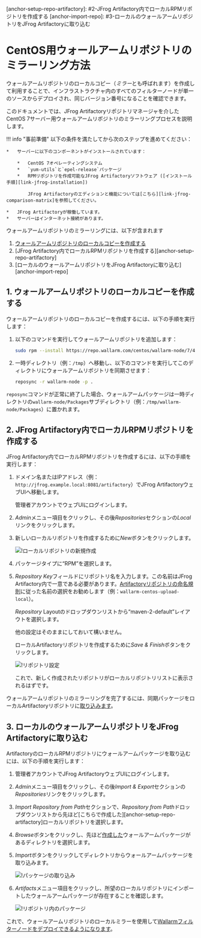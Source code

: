 [img-new-local-repo]:                   ../../../../images/integration-guides/repo-mirroring/centos/common/new-local-repo.png
[img-artifactory-repo-settings]:        ../../../../images/integration-guides/repo-mirroring/centos/common/new-local-repo-settings.png
[img-import-into-artifactory]:          ../../../../images/integration-guides/repo-mirroring/centos/common/import-repo-into-artifactory.png
[img-local-repo-ok]:                    ../../../../images/integration-guides/repo-mirroring/centos/common/local-repo-ok.png

[link-jfrog-installation]:              https://www.jfrog.com/confluence/display/RTF/Installing+on+Linux+Solaris+or+Mac+OS
[link-jfrog-comparison-matrix]:         https://www.jfrog.com/confluence/display/RTF/Artifactory+Comparison+Matrix
[link-artifactory-naming-agreement]:    https://jfrog.com/whitepaper/best-practices-structuring-naming-artifactory-repositories/

[doc-installation-from-artifactory]:    how-to-use-mirrored-repo.md

[anchor-fetch-repo]:                    #1-ウォールアームリポジトリのローカルコピーを作成する
[anchor-setup-repo-artifactory]:        #2-JFrog Artifactory内でローカルRPMリポジトリを作成する
[anchor-import-repo]:                   #3-ローカルのウォールアームリポジトリをJFrog Artifactoryに取り込む


#   CentOS用ウォールアームリポジトリのミラーリング方法

ウォールアームリポジトリのローカルコピー（*ミラー*とも呼ばれます）を作成して利用することで、インフラストラクチャ内のすべてのフィルターノードが単一のソースからデプロイされ、同じバージョン番号になることを確認できます。

このドキュメントでは、JFrog Artifactoryリポジトリマネージャを介したCentOS 7サーバー用ウォールアームリポジトリのミラーリングプロセスを説明します。


!!! info "事前準備"
    以下の条件を満たしてから次のステップを進めてください：
    
    *   サーバーに以下のコンポーネントがインストールされています：
    
        *   CentOS 7オペレーティングシステム
        *   `yum-utils`と`epel-release`パッケージ
        *   RPMリポジトリを作成可能なJFrog Artifactoryソフトウェア ([インストール手順][link-jfrog-installation])
            
            JFrog Artifactoryのエディションと機能については[こちら][link-jfrog-comparison-matrix]を参照してください。
        
    *   JFrog Artifactoryが稼働しています。
    *   サーバーはインターネット接続があります。


ウォールアームリポジトリのミラーリングには、以下が含まれます
1.  [ウォールアームリポジトリのローカルコピーを作成する][anchor-fetch-repo]
2.  [JFrog Artifactory内でローカルRPMリポジトリを作成する][anchor-setup-repo-artifactory]
3.  [ローカルのウォールアームリポジトリをJFrog Artifactoryに取り込む][anchor-import-repo]

##  1.  ウォールアームリポジトリのローカルコピーを作成する

ウォールアームリポジトリのローカルコピーを作成するには、以下の手順を実行します：
1.  以下のコマンドを実行してウォールアームリポジトリを追加します：

    ```bash
    sudo rpm --install https://repo.wallarm.com/centos/wallarm-node/7/4.6/x86_64/wallarm-node-repo-4.6-0.el7.noarch.rpm
    ```

2.  一時ディレクトリ（例：`/tmp`）へ移動し、以下のコマンドを実行してこのディレクトリにウォールアームリポジトリを同期させます：

    ```bash
    reposync -r wallarm-node -p .
    ```

`reposync`コマンドが正常に終了した場合、ウォールアームパッケージは一時ディレクトリの`wallarm-node/Packages`サブディレクトリ（例：`/tmp/wallarm-node/Packages`）に置かれます。 


##  2.  JFrog Artifactory内でローカルRPMリポジトリを作成する

JFrog Artifactory内でローカルRPMリポジトリを作成するには、以下の手順を実行します：
1.  ドメイン名またはIPアドレス（例：`http://jfrog.example.local:8081/artifactory`）でJFrog ArtifactoryウェブUIへ移動します。

    管理者アカウントでウェブUIにログインします。

2.  *Admin*メニュー項目をクリックし、その後*Repositories*セクションの*Local*リンクをクリックします。

3.  新しいローカルリポジトリを作成するために*New*ボタンをクリックします。

    ![!ローカルリポジトリの新規作成][img-new-local-repo]

4.  パッケージタイプに“RPM”を選択します。

5.  *Repository Key*フィールドにリポジトリ名を入力します。この名前はJFrog Artifactory内で一意である必要があります。[Artifactoryリポジトリの命名規則][link-artifactory-naming-agreement]に従った名前の選択をお勧めします（例：`wallarm-centos-upload-local`）。

    *Repository* Layoutのドロップダウンリストから“maven-2-default”レイアウトを選択します。
    
    他の設定はそのままにしておいて構いません。

    ローカルArtifactoryリポジトリを作成するために*Save & Finish*ボタンをクリックします。
    
    ![!リポジトリ設定][img-artifactory-repo-settings]

    これで、新しく作成されたリポジトリがローカルリポジトリリストに表示されるはずです。

ウォールアームリポジトリのミラーリングを完了するには、同期パッケージをローカルArtifactoryリポジトリに[取り込みます][anchor-fetch-repo]。


##  3.  ローカルのウォールアームリポジトリをJFrog Artifactoryに取り込む

ArtifactoryのローカルRPMリポジトリにウォールアームパッケージを取り込むには、以下の手順を実行します：
1.  管理者アカウントでJFrog ArtifactoryウェブUIにログインします。

2.  *Admin*メニュー項目をクリックし、その後*Import & Export*セクションの*Repositories*リンクをクリックします。

3.  *Import Repository from Path*セクションで、*Repository from Path*ドロップダウンリストから先ほど[こちらで作成した][anchor-setup-repo-artifactory]ローカルリポジトリを選択します。

4.  *Browse*ボタンをクリックし、先ほど[作成した][anchor-fetch-repo]ウォールアームパッケージがあるディレクトリを選択します。

5.  *Import*ボタンをクリックしてディレクトリからウォールアームパッケージを取り込みます。

    ![!パッケージの取り込み][img-import-into-artifactory]
    
6.  *Artifacts*メニュー項目をクリックし、所望のローカルリポジトリにインポートしたウォールアームパッケージが存在することを確認します。

    ![!リポジトリ内のパッケージ][img-local-repo-ok]
    


これで、ウォールアームリポジトリのローカルミラーを使用して[Wallarmフィルターノードをデプロイできるようになります][doc-installation-from-artifactory]。
